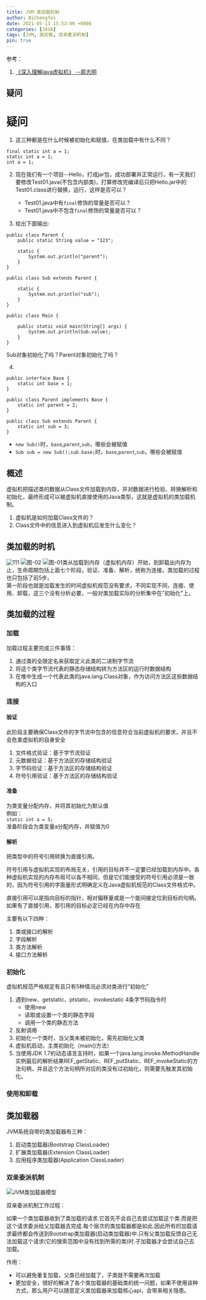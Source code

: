 ```yaml
---
title: JVM 类加载机制
author: BiChengfei
date: 2021-05-13 15:53:00 +0800
categories: [JAVA]
tags: [JVM, 类加载, 双亲委派机制]
pin: true
---
```


参考：  
1. [《深入理解java虚拟机》 --周志明](https://baike.baidu.com/item/%E6%B7%B1%E5%85%A5%E7%90%86%E8%A7%A3Java%E8%99%9A%E6%8B%9F%E6%9C%BA/10749828?fr=aladdin)

## 疑问
# 疑问

1. 这三种都是在什么时候被初始化和赋值，在类加载中有什么不同？
```
final static int a = 1;
static int a = 1;
int a = 1;
```

2. 现在我们有一个项目--Hello，打成jar包，成功部署并正常运行，有一天我们要修改Test01.java(不包含内部类)，打算修改完编译后只把Hello.jar中的Test01.class进行替换，运行，这样是否可以？

   + Test01.java中有`final`修饰的常量是否可以？
   + Test01.java中不包含`final`修饰的常量是否可以？

3. 给出下面输出:

```
public class Parent {  
	public static String value = "123";  

	static {  
		System.out.println("parent");  
	}  
}  
```
```
public class Sub extends Parent {  

	static {  
		System.out.println("sub");  
	}  
}  
```
```
public class Main {  

	public static void main(String[] args) {  
		System.out.println(Sub.value);  
	}  
}  
```
Sub对象初始化了吗？Parent对象初始化了吗？

4.
```
public interface Base {
	static int base = 1;
}
```
```
public class Parent implements Base {
	static int parent = 2;
}
```
```
public class Sub extends Parent {
	static int sub = 3;
}
```
- `new Sub()`时，`base`,`parent`,`sub`，哪些会被赋值
- `Sub sub = new Sub();sub.base;`时，`base`,`parent`,`sub`，哪些会被赋值

## 概述
虚拟机把描述类的数据从Class文件加载到内存，并对数据进行检验、转换解析和初始化，最终形成可以被虚拟机直接使用的Java类型，这就是虚拟机的类加载机制。
1. 虚拟机是如何加载Class文件的？  
2. Class文件中的信息进入到虚拟机后发生什么变化？

## 类加载的时机
![111](/assets/img/favicons/3.png)
![图-02](/_posts/text/jvm/classLoader/image/lifecycle.jpg 'Class文件在JVM内存中的生命周期')
![图-01](./text/jvm/classLoader/image/lifecycle.jpg 'Class文件在JVM内存中的生命周期')类从加载到内存（虚拟机内存）开始，到卸载出内存为止，生命周期包括上面七个阶段，验证、准备、解析，统称为连接。类加载的过程也只包括了前5步。  
第一阶段也就是加载发生的时间虚拟机规范没有要求，不同实现不同，连接、使用、卸载，这三个没有分析必要，一般对类加载实际的分析集中在"初始化"上。

## 类加载的过程
### 加载
加载过程主要完成三件事情：
1. 通过类的全限定名来获取定义此类的二进制字节流
2. 将这个类字节流代表的静态存储结构转为方法区的运行时数据结构
3. 在堆中生成一个代表此类的java.lang.Class对象，作为访问方法区这些数据结构的入口

### 连接
#### 验证
此阶段主要确保Class文件的字节流中包含的信息符合当前虚拟机的要求，并且不会危害虚拟机的自身安全

1. 文件格式验证：基于字节流验证
1. 元数据验证：基于方法区的存储结构验证
1. 字节码验证：基于方法区的存储结构验证
1. 符号引用验证：基于方法区的存储结构验证

#### 准备
为类变量分配内存，并将其初始化为默认值  
例如：  
`static int a = 5;`  
准备阶段会为类变量a分配内存，并赋值为0
#### 解析
把类型中的符号引用转换为直接引用。

符号引用与虚拟机实现的布局无关，引用的目标并不一定要已经加载到内存中。各种虚拟机实现的内存布局可以各不相同，但是它们能接受的符号引用必须是一致的，因为符号引用的字面量形式明确定义在Java虚拟机规范的Class文件格式中。  

直接引用可以是指向目标的指针，相对偏移量或是一个能间接定位到目标的句柄。如果有了直接引用，那引用的目标必定已经在内存中存在

主要有以下四种：
1. 类或接口的解析
1. 字段解析
1. 类方法解析
1. 接口方法解析

### 初始化
虚拟机规范严格规定有且只有5种情况必须对类进行“初始化”
1. 遇到new、getstatic、ptstatic、invokestatic 4条字节码指令时
   + 使用new
   + 读取或设置一个类的静态字段
   + 调用一个类的静态方法
2. 反射调用
3. 初始化一个类时，当父类未被初始化，需先初始化父类
4. 虚拟机启动，主类初始化（main()方法）
5. 当使用JDK 1.7的动态语言支持时，如果一个java.lang.invoke.MethodHandle实例最后的解析结果REF_getStatic、REF_putStatic、REF_invokeStatic的方法句柄，并且这个方法句柄所对应的类没有过初始化，则需要先触发其初始化。

### 使用和卸载

## 类加载器
JVM系统自带的类加载器有三种：
1. 启动类加载器(Bootstrap ClassLoader)
1. 扩展类加载器(Extension ClassLoader)
1. 应用程序类加载器(Application ClassLoader)

### 双亲委派机制
![JVM类加载器模型](./text/jvm/classLoader/image/ClassLoader.png 'JVM类加载器模型')

双亲委派机制工作过程：

如果一个类加载器收到了类加载的请求.它首先不会自己去尝试加载这个类.而是把这个请求委派给父加载器去完成.每个层次的类加载器都是如此.因此所有的加载请求最终都会传送到Bootstrap类加载器(启动类加载器)中.只有父类加载反馈自己无法加载这个请求(它的搜索范围中没有找到所需的类)时.子加载器才会尝试自己去加载。

作用：  
+ 可以避免重复加载，父类已经加载了，子类就不需要再次加载 
+ 更加安全，很好的解决了各个类加载器的基础类的统一问题，如果不使用该种方式，那么用户可以随意定义类加载器来加载核心api，会带来相关隐患。